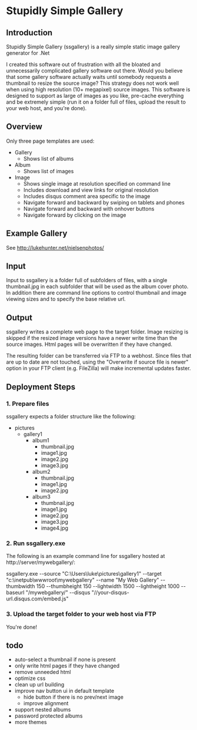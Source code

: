 # Stupidly Simple Gallery
## Introduction
Stupidly Simple Gallery (ssgallery) is a really simple static image gallery generator for .Net

I created this software out of frustration with all the bloated and unnecessarily complicated gallery software out there. Would you believe that some gallery software actually waits until somebody requests a thumbnail to resize the source image? This strategy does not work well when using high resolution (10+ megapixel) source images. This software is designed to support as large of images as you like, pre-cache everything and be extremely simple (run it on a folder full of files, upload the result to your web host, and you're done).

## Overview
Only three page templates are used:
- Gallery
  - Shows list of albums
- Album
  - Shows list of images
- Image
  - Shows single image at resolution specified on command line
  - Includes download and view links for original resolution
  - Includes disqus comment area specific to the image
  - Navigate forward and backward by swiping on tablets and phones
  - Navigate forward and backward with onhover buttons
  - Navigate forward by clicking on the image
  
## Example Gallery
See http://lukehunter.net/nielsenphotos/

## Input
Input to ssgallery is a folder full of subfolders of files, with a single thumbnail.jpg in each subfolder that will be used as the album cover photo. In addition there are command line options to control thumbnail and image viewing sizes and to specify the base relative url.

## Output
ssgallery writes a complete web page to the target folder. Image resizing is skipped if the resized image versions have a newer write time than the source images. Html pages will be overwritten if they have changed.

The resulting folder can be transferred via FTP to a webhost. Since files that are up to date are not touched, using the "Overwrite if source file is newer" option in your FTP client (e.g. FileZilla) will make incremental updates faster.

## Deployment Steps
### 1. Prepare files
ssgallery expects a folder structure like the following:

- pictures
  - gallery1
    - album1
      - thumbnail.jpg
      - image1.jpg
      - image2.jpg
      - image3.jpg
    - album2
      - thumbnail.jpg 
      - image1.jpg
      - image2.jpg
    - album3
      - thumbnail.jpg
      - image1.jpg
      - image2.jpg
      - image3.jpg
      - image4.jpg
      
### 2. Run ssgallery.exe

The following is an example command line for ssgallery hosted at http://server/mywebgallery/:

ssgallery.exe --source "C:\Users\luke\pictures\gallery1" --target "c:\inetpub\wwwroot\mywebgallery" --name "My Web Gallery" --thumbwidth 150 --thumbheight 150 --lightwidth 1500 --lightheight 1000 --baseurl "/mywebgallery/" --disqus "//your-disqus-url.disqus.com/embed.js"

### 3. Upload the target folder to your web host via FTP

You're done!

## todo
- auto-select a thumbnail if none is present
- only write html pages if they have changed
- remove unneeded html
- optimize css
- clean up url building
- improve nav button ui in default template
  - hide button if there is no prev/next image
  - improve alignment
- support nested albums
- password protected albums
- more themes
